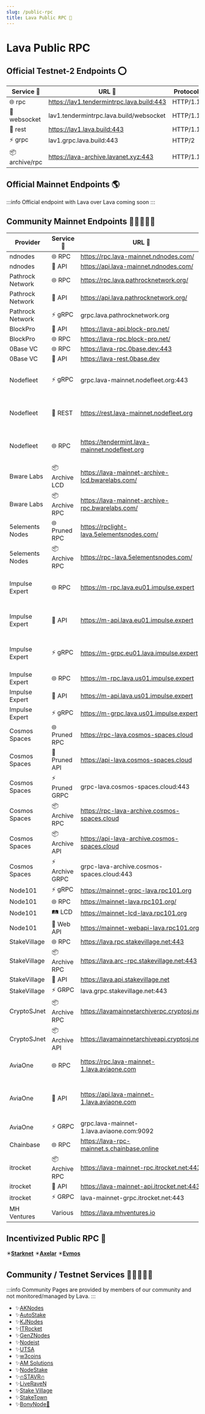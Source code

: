 ```yaml
---
slug: /public-rpc
title: Lava Public RPC 🌋
---
```


# Lava Public RPC

## Official Testnet-2 Endpoints ⭕

| Service 🔌      | URL 🔗                                         | Protocol |
|-----------------|------------------------------------------------|----------|
| 🌐 rpc          | <https://lav1.tendermintrpc.lava.build:443>    | HTTP/1.1 |
| 📡 websocket    | lav1.tendermintrpc.lava.build/websocket        | HTTP/1.1 |
| 🔗 rest         | <https://lav1.lava.build:443>                  | HTTP/1.1 |
| ⚡ grpc          | lav1.grpc.lava.build:443                       | HTTP/2   |
| 📦 archive/rpc  | <https://lava-archive.lavanet.xyz:443>         | HTTP/1.1 |

## Official Mainnet Endpoints 🌎

:::info
Official endpoint with Lava over Lava coming soon
:::

## Community Mainnet Endpoints 🧑🏾‍🤝‍🧑🏾

| Provider              | Service 🔌 | URL 🔗                                       | Notes                          |
|-----------------------|---------|-------------------------------------------------|--------------------------------|
| ndnodes               | 🌐 RPC  | https://rpc.lava-mainnet.ndnodes.com/           |                                |
| ndnodes               | 🔗 API  | https://api.lava-mainnet.ndnodes.com/           |                                |
| Pathrock Network      | 🌐 RPC  | https://rpc.lava.pathrocknetwork.org/           |                                |
| Pathrock Network      | 🔗 API  | https://api.lava.pathrocknetwork.org/           |                                |
| Pathrock Network      | ⚡ gRPC  | grpc.lava.pathrocknetwork.org                   |                                |
| BlockPro              | 🔗 API  | https://lava-api.block-pro.net/                 |                                |
| BlockPro              | 🌐 RPC  | https://lava-rpc.block-pro.net/                 |                                |
| 0Base VC              | 🌐 RPC  | https://lava-rpc.0base.dev:443                  |                                |
| 0Base VC              | 🔗 API  | https://lava-rest.0base.dev                     |                                |
| Nodefleet             | ⚡ gRPC  | grpc.lava-mainnet.nodefleet.org:443             | Lava mainnet archival node     |
| Nodefleet             | 🔗 REST | https://rest.lava-mainnet.nodefleet.org         | Lava mainnet archival node     |
| Nodefleet             | 🌐 RPC  | https://tendermint.lava-mainnet.nodefleet.org   | Lava mainnet archival node     |
| Bware Labs            | 📦 Archive LCD | https://lava-mainnet-archive-lcd.bwarelabs.com/ |                         |
| Bware Labs            | 📦 Archive RPC | https://lava-mainnet-archive-rpc.bwarelabs.com/ |                         |
| 5elements Nodes       | 🌐 Pruned RPC | https://rpclight-lava.5elementsnodes.com/       |                          |
| 5elements Nodes       | 📦 Archive RPC | https://rpc-lava.5elementsnodes.com/           |                          |
| Impulse Expert        | 🌐 RPC  | https://m-rpc.lava.eu01.impulse.expert                | Lava mainnet archival node |
| Impulse Expert        | 🔗 API  | https://m-api.lava.eu01.impulse.expert                | Lava mainnet archival node |
| Impulse Expert        | ⚡ gRPC  | https://m-grpc.eu01.lava.impulse.expert               | Lava mainnet archival node |
| Impulse Expert        | 🌐 RPC  | https://m-rpc.lava.us01.impulse.expert                |                          |
| Impulse Expert        | 🔗 API  | https://m-api.lava.us01.impulse.expert                |                          |
| Impulse Expert        | ⚡ gRPC  | https://m-grpc.lava.us01.impulse.expert               |                          |
| Cosmos Spaces         | 🌐 Pruned RPC | https://rpc-lava.cosmos-spaces.cloud            |                          |
| Cosmos Spaces         | 🔗 Pruned API | https://api-lava.cosmos-spaces.cloud            |                          |
| Cosmos Spaces         | ⚡ Pruned GRPC | grpc-lava.cosmos-spaces.cloud:443               |                          |
| Cosmos Spaces         | 📦 Archive RPC | https://rpc-lava-archive.cosmos-spaces.cloud   |                          |
| Cosmos Spaces         | 📦 Archive API | https://api-lava-archive.cosmos-spaces.cloud   |                          |
| Cosmos Spaces         | ⚡ Archive GRPC | grpc-lava-archive.cosmos-spaces.cloud:443      |                          |
| Node101               | ⚡ gRPC  | https://mainnet-grpc-lava.rpc101.org            |                                |
| Node101               | 🌐 RPC  | https://mainnet-lava.rpc101.org/                |                                |
| Node101               | 🛤️ LCD  | https://mainnet-lcd-lava.rpc101.org             |                                |
| Node101               | 🔗 Web API | https://mainnet-webapi-lava.rpc101.org       |                                |
| StakeVillage          | 🌐 RPC  | https://lava.rpc.stakevillage.net:443           |                                |
| StakeVillage          | 📦 Archive RPC | https://lava.arc-rpc.stakevillage.net:443 |                               |
| StakeVillage          | 🔗 API  | https://lava.api.stakevillage.net               |                                |
| StakeVillage          | ⚡ GRPC | lava.grpc.stakevillage.net:443                   |                                |
| CryptoSJnet           | 📦 Archive RPC | https://lavamainnetarchiverpc.cryptosj.net |                              |
| CryptoSJnet           | 📦 Archive API | https://lavamainnetarchiveapi.cryptosj.net |                              |
| AviaOne               | 🌐 RPC  | https://rpc.lava-mainnet-1.lava.aviaone.com     | State Sync required            |
| AviaOne               | 🔗 API  | https://api.lava-mainnet-1.lava.aviaone.com     | For explorer and other services |
| AviaOne               | ⚡ GRPC | grpc.lava-mainnet-1.lava.aviaone.com:9092       |                                |
| Chainbase             | 🌐 RPC  | https://lava-rpc-mainnet.s.chainbase.online     |                                |
| itrocket              | 📦 Archive RPC | https://lava-mainnet-rpc.itrocket.net:443     | 15 calls/sec per IP            |
| itrocket              | 🔗 API  | https://lava-mainnet-api.itrocket.net:443       |                                |
| itrocket              | ⚡ GRPC | lava-mainnet-grpc.itrocket.net:443              |                                |
| MH Ventures           | Various | https://lava.mhventures.io                      |                                |

## Incentivized Public RPC 💫

✴️[**Starknet**](https://www.lavanet.xyz/get-started/starknet?utm_source=public-rpc-page&utm_medium=docs&utm_campaign=starknet-iprpc-dev)
✴️[**Axelar**](https://www.lavanet.xyz/get-started/axelar?utm_source=public-rpc-page&utm_medium=docs&utm_campaign=axelar-iprpc-dev)
✴️[**Evmos**](https://www.lavanet.xyz/get-started/evmos?utm_source=public-rpc-page&utm_medium=docs&utm_campaign=evmos-iprpc-dev)

## Community / Testnet Services 🧑🏾‍🤝‍🧑🏾

:::info
Community Pages are provided by members of our community and not monitored/managed by Lava.
:::

- ✨[AKNodes](https://services.aknodes.com/lava)
- ✨[AutoStake](https://autostake.com/networks/testnets/lava/#services)
- ✨[KJNodes](https://services.kjnodes.com/testnet/lava/)
- ✨[ITRocket](https://itrocket.net/services/testnet/lava/)
- ✨[GenZNodes](https://genznodes.dev/testnet_services/#lava)
- ✨[Nodeist](https://nodeist.net/Lava/)
- ✨[UTSA](https://utsa.gitbook.io/services/testnet/lava-network)
- ✨[w3coins](https://services.w3coins.io/testnet/lava-network)
- ✨[AM Solutions](https://www.theamsolutions.info/lava-network)
- ✨[NodeStake](https://nodestake.top/lava/)
- ✨[🔥STAVR🔥](https://github.com/obajay/StateSync-snapshots/tree/main/Projects/Lava)
- ✨[LiveRaveN](https://services.liveraven.net/cosmos-testnets/lava-network)
- ✨[Stake Village](https://stakevillage.net/en/lava-testnet2/endpoint.php)
- ✨[StakeTown](https://services.stake-town.com/home/testnet/lava/public-api)
- ✨[BonyNode💚](https://services.bonynode.online/testnet/lava/public-rpc-api)
